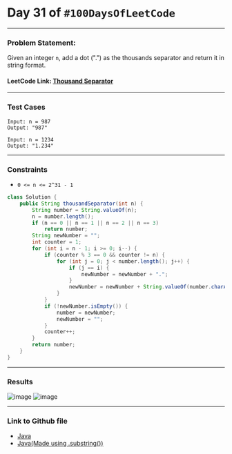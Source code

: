 # Day 31 of `#100DaysOfLeetCode`

___
### Problem Statement:  
Given an integer `n`, add a dot (".") as the thousands separator and return it in string format.


#### LeetCode Link: [Thousand Separator](https://leetcode.com/problems/thousand-separator/description/)
___


### Test Cases
```
Input: n = 987
Output: "987"
```
```
Input: n = 1234
Output: "1.234"
```
___

### Constraints 
* `0 <= n <= 2^31 - 1`

```java
class Solution {
    public String thousandSeparator(int n) {
        String number = String.valueOf(n);
        n = number.length();
        if (n == 0 || n == 1 || n == 2 || n == 3)
            return number;
        String newNumber = "";
        int counter = 1;
        for (int i = n - 1; i >= 0; i--) {
            if (counter % 3 == 0 && counter != n) {
                for (int j = 0; j < number.length(); j++) {
                    if (j == i) {
                        newNumber = newNumber + ".";
                    }
                    newNumber = newNumber + String.valueOf(number.charAt(j));
                }
            }
            if (!newNumber.isEmpty()) {
                number = newNumber;
                newNumber = "";
            }
            counter++;
        }
        return number;
    }
}
```
___
### Results
![image](https://user-images.githubusercontent.com/31382363/206014234-a861206b-dc87-4731-b704-e95feac033d5.png)
![image](https://user-images.githubusercontent.com/31382363/206015252-4bcb9c3f-8d96-4be1-90b5-4234f02f3450.png)

___

### Link to Github file  
* [Java](https://github.com/studentdevelops/100DaysOfLeetCode/blob/2aff75ed96972c51a22c583df85af730859fc5c3/Day31_Thousand_Seperator/code.java)
* [Java(Made using .substring())](https://github.com/studentdevelops/100DaysOfLeetCode/blob/ba4d749c94e820caf8259bec56436f79dbd20af1/Day31_Thousand_Seperator/code2.java)

